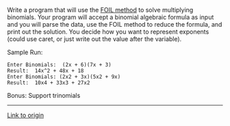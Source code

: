 Write a program that will use the [FOIL method](http://www.algebrahelp.com/lessons/simplifying/foilmethod/pg2.htm) to solve multiplying binomials.  Your program will accept a binomial algebraic formula as input and you will parse the data, use the FOIL method to reduce the formula, and print out the solution.  You decide how you want to represent exponents (could use caret, or just write out the value after the variable).



Sample Run:

    Enter Binomials:  (2x + 6)(7x + 3)
    Result:  14x^2 + 48x + 18
    Enter Binomials: (2x2 + 3x)(5x2 + 9x)
    Result:  10x4 + 33x3 + 27x2

Bonus:  Support trinomials

---

[Link to origin](https://www.reddit.com/r/dailyprogrammer/shpiq)